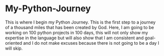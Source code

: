 # My-Python-Journey
This is where I begin my Python Journey. This is the first step to a journey of a thousand miles that has been created by God.
Here, I am going to be working on 100 python projects in 100 days, this will not only show my expertise in the language but will also show that I am consistent and goal-oriented and I do not make excuses because there is not going to be a day I will skip.
